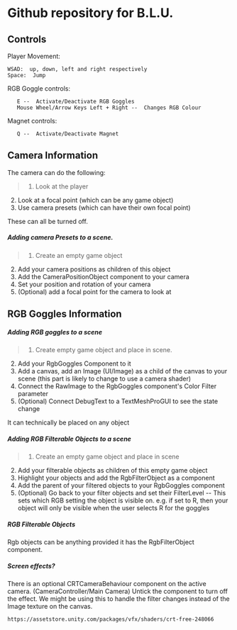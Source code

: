 # Github repository for B.L.U.

## Controls ##

 Player Movement:
 ``` 
 WSAD:  up, down, left and right respectively 
 Space:  Jump
 ```

 RGB Goggle controls: 
 ```
    E --  Activate/Deactivate RGB Goggles
    Mouse Wheel/Arrow Keys Left + Right --  Changes RGB Colour
 ```

Magnet controls: 
 ```
    Q --  Activate/Deactivate Magnet
 ```

## Camera Information
The camera can do the following:
>1. Look at the player
2. Look at a focal point (which can be any game object)
3. Use camera presets (which can have their own focal point)

These can all be turned off.


##### Adding camera Presets to a scene.
>1. Create an empty game object
2. Add your camera positions as children of this object
3. Add the CameraPositionObject component to your camera
4. Set your position and rotation of your camera
5. (Optional) add a focal point for the camera to look at


## RGB Goggles Information
##### Adding RGB goggles to a scene

>1. Create empty game object and place in scene.
2. Add your RgbGoggles Component to it
3. Add a  canvas, add an Image (UI/Image) as a child of the canvas to your scene   (this part is likely to change to use a camera shader)
4. Connect the RawImage to the RgbGoggles component's Color Filter parameter
5. (Optional) Connect DebugText to a TextMeshProGUI to see the state change

It can technically be placed on any object 

##### Adding RGB Filterable Objects to a scene

>1. Create an empty game object and place in scene
2. Add your filterable objects as children of this empty game object
3. Highlight your objects and add the RgbFilterObject as a component
4. Add the parent of your filtered objects to your RgbGoggles component
5. (Optional) Go back to your filter objects and set their FilterLevel -- This sets which RGB setting the object is visible on. e.g. if set to R, then your object will only be visible when the user selects R for the goggles

##### RGB Filterable Objects
Rgb objects can be anything provided it has the RgbFilterObject component.

##### Screen effects?
There is an optional CRTCameraBehaviour component on the active camera. (CameraController/Main Camera)
Untick the component to turn off the effect. We might be using this to handle the filter changes instead of the Image texture on the canvas.

`https://assetstore.unity.com/packages/vfx/shaders/crt-free-248066`
